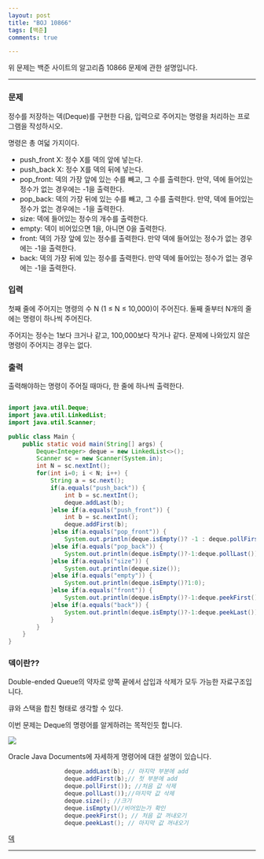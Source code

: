 ```yaml
---
layout: post
title: "BOJ 10866"
tags: [백준]
comments: true

---
```


위 문제는 백준 사이트의 알고리즘 10866 문제에 관한 설명입니다.<br>

---

### 문제

정수를 저장하는 덱(Deque)를 구현한 다음, 입력으로 주어지는 명령을 처리하는 프로그램을 작성하시오.

명령은 총 여덟 가지이다.

* push_front X: 정수 X를 덱의 앞에 넣는다.
* push_back X: 정수 X를 덱의 뒤에 넣는다.
* pop_front: 덱의 가장 앞에 있는 수를 빼고, 그 수를 출력한다. 만약, 덱에 들어있는 정수가 없는 경우에는 -1을 출력한다.
* pop_back: 덱의 가장 뒤에 있는 수를 빼고, 그 수를 출력한다. 만약, 덱에 들어있는 정수가 없는 경우에는 -1을 출력한다.
* size: 덱에 들어있는 정수의 개수를 출력한다.
* empty: 덱이 비어있으면 1을, 아니면 0을 출력한다.
* front: 덱의 가장 앞에 있는 정수를 출력한다. 만약 덱에 들어있는 정수가 없는 경우에는 -1을 출력한다.
* back: 덱의 가장 뒤에 있는 정수를 출력한다. 만약 덱에 들어있는 정수가 없는 경우에는 -1을 출력한다.

### 입력

첫째 줄에 주어지는 명령의 수 N (1 ≤ N ≤ 10,000)이 주어진다. 둘째 줄부터 N개의 줄에는 명령이 하나씩 주어진다.

주어지는 정수는 1보다 크거나 같고, 100,000보다 작거나 같다. 문제에 나와있지 않은 명령이 주어지는 경우는 없다.

### 출력

출력해야하는 명령이 주어질 때마다, 한 줄에 하나씩 출력한다.

```java

import java.util.Deque;
import java.util.LinkedList;
import java.util.Scanner;

public class Main {
    public static void main(String[] args) {
        Deque<Integer> deque = new LinkedList<>();
        Scanner sc = new Scanner(System.in);
        int N = sc.nextInt();
        for(int i=0; i < N; i++) {
            String a = sc.next();
            if(a.equals("push_back")) {
                int b = sc.nextInt();
                deque.addLast(b);
            }else if(a.equals("push_front")) {
                int b = sc.nextInt();
                deque.addFirst(b);
            }else if(a.equals("pop_front")) {
                System.out.println(deque.isEmpty()? -1 : deque.pollFirst());
            }else if(a.equals("pop_back")) {
                System.out.println(deque.isEmpty()?-1:deque.pollLast());
            }else if(a.equals("size")) {
                System.out.println(deque.size());
            }else if(a.equals("empty")) {
                System.out.println(deque.isEmpty()?1:0);
            }else if(a.equals("front")) {
                System.out.println(deque.isEmpty()?-1:deque.peekFirst());
            }else if(a.equals("back")) {
                System.out.println(deque.isEmpty()?-1:deque.peekLast());
            }
        }
    }
}


```

### 덱이란??

Double-ended Queue의 약자로 양쪽 끝에서 삽입과 삭제가 모두 가능한 자료구조입니다. 

큐와 스택을 합친 형태로 생각할 수 있다.

이번 문제는 Deque의 명령어를 알게하려는 목적인듯 합니다.

<img src="https://img1.daumcdn.net/thumb/R1280x0/?scode=mtistory2&fname=http%3A%2F%2Fcfile23.uf.tistory.com%2Fimage%2F220F054F596396DC1C5FE4">

Oracle Java Documents에 자세하게 명령어에 대한 설명이 있습니다.

```java
                deque.addLast(b); // 마지막 부분에 add
                deque.addFirst(b);// 첫 부분에 add
                deque.pollFirst()); //처음 값 삭제
                deque.pollLast());//마지막 값 삭제
                deque.size(); //크기
                deque.isEmpty()//비어있는가 확인
                deque.peekFirst(); // 처음 값 꺼내오기
                deque.peekLast(); // 마지막 값 꺼내오기
```

<a href="https://www.acmicpc.net/problem/10866">덱</a>

---
